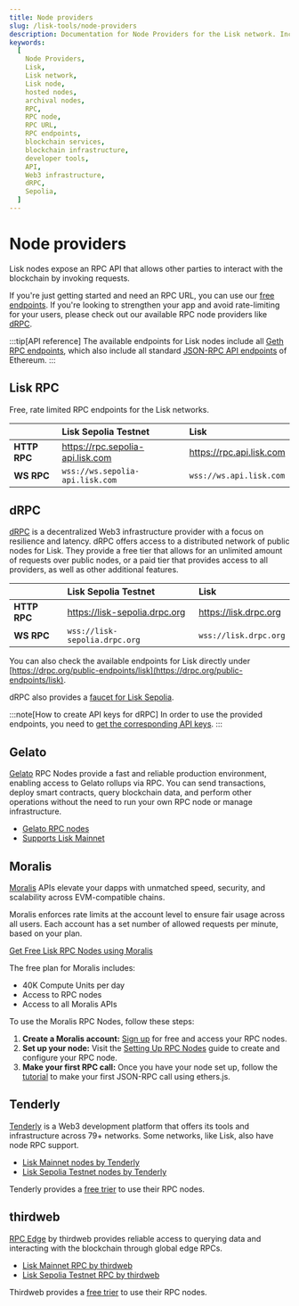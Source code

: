 ```yaml
---
title: Node providers
slug: /lisk-tools/node-providers
description: Documentation for Node Providers for the Lisk network. Including details on their services, supported networks, and pricing plans.
keywords:
  [
    Node Providers,
    Lisk,
    Lisk network,
    Lisk node,
    hosted nodes,
    archival nodes,
    RPC,
    RPC node,
    RPC URL,
    RPC endpoints,
    blockchain services,
    blockchain infrastructure,
    developer tools,
    API,
    Web3 infrastructure,
    dRPC,
    Sepolia,
  ]
---
```


# Node providers

Lisk nodes expose an RPC API that allows other parties to interact with the blockchain by invoking requests.

If you're just getting started and need an RPC URL, you can use our [free endpoints](#lisk-rpc).
If you're looking to strengthen your app and avoid rate-limiting for your users, please check out our available RPC node providers like [dRPC](#drpc).

:::tip[API reference]
The available endpoints for Lisk nodes include all [Geth RPC endpoints](https://geth.ethereum.org/docs/interacting-with-geth/rpc), which also include all standard [JSON-RPC API endpoints](https://ethereum.github.io/execution-apis/api-documentation/) of Ethereum. 
:::

## Lisk RPC

Free, rate limited RPC endpoints for the Lisk networks.

|               | Lisk Sepolia Testnet              | Lisk                      |
| :------       | :------                           | :-----------------------  |
|**HTTP RPC**   | https://rpc.sepolia-api.lisk.com  | https://rpc.api.lisk.com  |
|**WS RPC**     | `wss://ws.sepolia-api.lisk.com`   | `wss://ws.api.lisk.com`   |


## dRPC

[dRPC](https://drpc.org/) is a decentralized Web3 infrastructure provider with a focus on resilience and latency.
dRPC offers access to a distributed network of public nodes for Lisk.
They provide a free tier that allows for an unlimited amount of requests over public nodes, or a paid tier that provides access to all providers, as well as other additional features.

|               | Lisk Sepolia Testnet              | Lisk                      |
| :------       | :------                           | :-----------------------  |
|**HTTP RPC**   | https://lisk-sepolia.drpc.org  | https://lisk.drpc.org  |
|**WS RPC**     | `wss://lisk-sepolia.drpc.org`   | `wss://lisk.drpc.org`   |

You can also check the available endpoints for Lisk directly under [https://drpc.org/public-endpoints/lisk](https://drpc.org/public-endpoints/lisk).

dRPC also provides a [faucet for Lisk Sepolia](./faucets.md#drpc-faucet).

:::note[How to create API keys for dRPC]
In order to use the provided endpoints, you need to [get the corresponding API keys](https://docs.drpc.org/gettingstarted/createaccount).
:::

## Gelato

[Gelato](https://www.gelato.network/) RPC Nodes provide a fast and reliable production environment, enabling access to Gelato rollups via RPC. You can send transactions, deploy smart contracts, query blockchain data, and perform other operations without the need to run your own RPC node or manage infrastructure.

- [Gelato RPC nodes](https://docs.gelato.network/rpc-nodes/introduction)
- [Supports Lisk Mainnet](https://docs.gelato.network/rpc-nodes/supported-networks)

## Moralis

[Moralis](https://developers.moralis.com/chains/lisk/) APIs elevate your dapps with unmatched speed, security, and scalability across EVM-compatible chains.

Moralis enforces rate limits at the account level to ensure fair usage across all users.
Each account has a set number of allowed requests per minute, based on your plan.

[Get Free Lisk RPC Nodes using Moralis](https://developers.moralis.com/chains/lisk/)

The free plan for Moralis includes:

- 40K Compute Units per day
- Access to RPC nodes
- Access to all Moralis APIs

To use the Moralis RPC Nodes, follow these steps:

1. **Create a Moralis account:** [Sign up](https://admin.moralis.com/) for free and access your RPC nodes.
2. **Set up your node:** Visit the [Setting Up RPC Nodes](https://docs.moralis.com/get-your-node-api-key) guide to create and configure your RPC node.
3. **Make your first RPC call:** Once you have your node set up, follow the [tutorial](https://docs.moralis.com/make-your-first-rpc-call) to make your first JSON-RPC call using ethers.js.

## Tenderly

[Tenderly](https://tenderly.co/) is a Web3 development platform that offers its tools and infrastructure across 79+ networks. Some networks, like Lisk, also have node RPC support.

- [Lisk Mainnet nodes by Tenderly](https://docs.tenderly.co/node/rpc-reference/lisk)
- [Lisk Sepolia Testnet nodes by Tenderly](https://docs.tenderly.co/node/rpc-reference/lisk-sepolia)

Tenderly provides a [free trier](https://tenderly.co/pricing) to use their RPC nodes.

## thirdweb

[RPC Edge](https://portal.thirdweb.com/infrastructure/rpc-edge/overview) by thirdweb provides reliable access to querying data and interacting with the blockchain through global edge RPCs.

- [Lisk Mainnet RPC by thirdweb](https://thirdweb.com/lisk)
- [Lisk Sepolia Testnet RPC by thirdweb](https://thirdweb.com/lisk-sepolia-testnet)

Thirdweb provides a [free trier](https://thirdweb.com/pricing) to use their RPC nodes.
